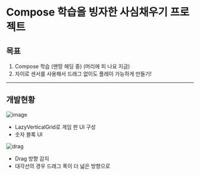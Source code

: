 # Compose 학습을 빙자한 사심채우기 프로젝트

## 목표
1. Compose 학습 (맨땅 헤딩 중) (머리에 피 나요 지금)
2. 자이로 센서를 사용해서 드래그 없이도 플레이 가능하게 만들기! 

---

## 개발현황


![image](https://github.com/yangsooplus/Shaking2048/assets/69582122/0a43ac83-913b-4bf8-845b-70187d26c40c)

- LazyVerticalGrid로 게임 판 UI 구성
- 숫자 블록 UI



![drag](https://github.com/yangsooplus/Shaking2048/assets/69582122/0127a0e0-92fa-4ca9-8f21-3cbc9a5e27d1)

- Drag 방향 감지
- 대각선의 경우 드래그 폭이 더 넓은 방향으로
